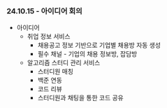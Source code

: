### 24.10.15 - 아이디어 회의

- 아이디어
  - 취업 정보 서비스
    - 채용공고 정보 기반으로 기업별 채용방 자동 생성
    - 필수 채널 - 기업의 채용 정보방, 잡담방
  - 알고리즘 스터디 관리 서비스
    - 스터디원 매칭
    - 백준 연동
    - 코드 리뷰
    - 스터디원과 채팅을 통한 코드 공유
